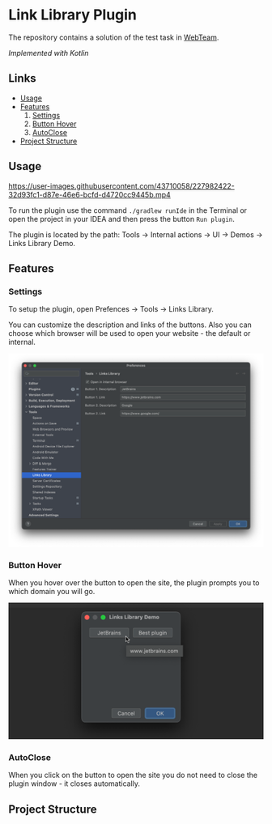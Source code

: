 # Link Library Plugin
The repository contains a solution of the test task in [WebTeam](https://internship.jetbrains.com/projects/1332/).

*Implemented with Kotlin*

## Links
* [Usage](#usage)
* [Features](#features)
  1. [Settings](#settings)
  2. [Button Hover](#button-hover)
  3. [AutoClose](#autoclose)
* [Project Structure](#project-structure)

## Usage

https://user-images.githubusercontent.com/43710058/227982422-32d93fc1-d87e-46e6-bcfd-d4720cc9445b.mp4

To run the plugin use the command `./gradlew runIde` in the Terminal or open the project in your IDEA and then press the button `Run plugin`.

The plugin is located by the path: Tools -> Internal actions -> UI -> Demos -> Links Library Demo.


## Features

### Settings
To setup the plugin, open Prefences -> Tools -> Links Library.

You can customize the description and links of the buttons. Also you can choose which browser will be used to open your website - the default or internal.

![Prefences](https://github.com/BagritsevichStepan/wt-test-task1-plugin/blob/main/images/2.png)

### Button Hover
When you hover over the button to open the site, the plugin prompts you to which domain you will go.

![Button Hover](https://github.com/BagritsevichStepan/wt-test-task1-plugin/blob/main/images/1.png)

### AutoClose

When you click on the button to open the site you do not need to close the plugin window - it closes automatically.

## Project Structure

